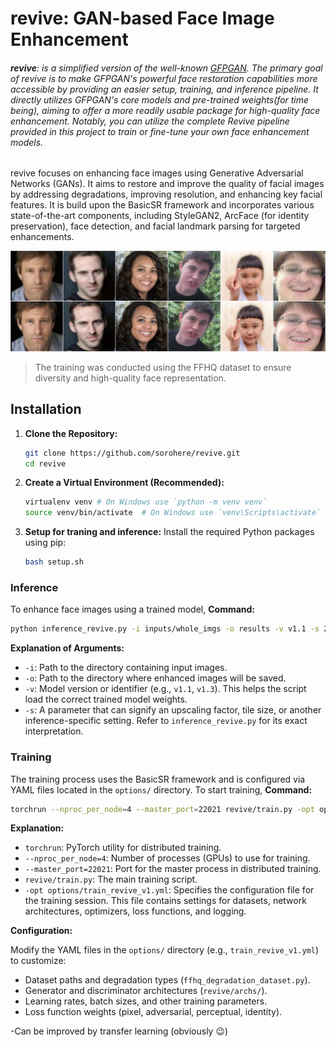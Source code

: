 # revive: GAN-based Face Image Enhancement

###### **revive**: is a simplified version of the well-known [GFPGAN](https://github.com/TencentARC/GFPGAN). The primary goal of revive is to make GFPGAN's powerful face restoration capabilities more accessible by providing an easier setup, training, and inference pipeline. It directly utilizes GFPGAN's core models and pre-trained weights(for time being), aiming to offer a more readily usable package for high-quality face enhancement. Notably, you can utilize the complete Revive pipeline provided in this project to train or fine-tune your own face enhancement models.

revive focuses on enhancing face images using Generative Adversarial Networks (GANs). It aims to restore and improve the quality of facial images by addressing degradations, improving resolution, and enhancing key facial features. It is build upon the BasicSR framework and incorporates various state-of-the-art components, including StyleGAN2, ArcFace (for identity preservation), face detection, and facial landmark parsing for targeted enhancements.



![combined results](assets/combined_results.jpg)

> The training was conducted using the FFHQ dataset to ensure diversity and high-quality face representation.
## Installation

1.  **Clone the Repository:**
    ```bash
    git clone https://github.com/sorohere/revive.git
    cd revive
    ```

2.  **Create a Virtual Environment (Recommended):**
    ```bash
    virtualenv venv # On Windows use `python -m venv venv`
    source venv/bin/activate  # On Windows use `venv\Scripts\activate`
    ```

3.  **Setup for traning and inference:**
    Install the required Python packages using pip:
    ```bash
    bash setup.sh
    ```

### Inference

To enhance face images using a trained model, **Command:**
```bash
python inference_revive.py -i inputs/whole_imgs -o results -v v1.1 -s 2
```

**Explanation of Arguments:**

*   `-i`: Path to the directory containing input images.
*   `-o`: Path to the directory where enhanced images will be saved.
*   `-v`: Model version or identifier (e.g., `v1.1`, `v1.3`). This helps the script load the correct trained model weights.
*   `-s`: A parameter that can signify an upscaling factor, tile size, or another inference-specific setting. Refer to `inference_revive.py` for its exact interpretation.

### Training

The training process uses the BasicSR framework and is configured via YAML files located in the `options/` directory. To start training,
**Command:**


```bash
torchrun --nproc_per_node=4 --master_port=22021 revive/train.py -opt options/train_revive_v1.yml
```

**Explanation:**

*   `torchrun`: PyTorch utility for distributed training.
*   `--nproc_per_node=4`: Number of processes (GPUs) to use for training.
*   `--master_port=22021`: Port for the master process in distributed training.
*   `revive/train.py`: The main training script.
*   `-opt options/train_revive_v1.yml`: Specifies the configuration file for the training session. This file contains settings for datasets, network architectures, optimizers, loss functions, and logging.

**Configuration:**

Modify the YAML files in the `options/` directory (e.g., `train_revive_v1.yml`) to customize:
*   Dataset paths and degradation types (`ffhq_degradation_dataset.py`).
*   Generator and discriminator architectures (`revive/archs/`).
*   Learning rates, batch sizes, and other training parameters.
*   Loss function weights (pixel, adversarial, perceptual, identity).

-Can be improved by transfer learning (obviously 😉)
